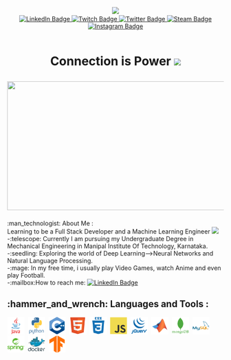 <div id="header" align="center">
  <img src="https://media.giphy.com/media/axnFGXT6MzvgY/giphy.gif" width="350"/>
</div>
<div id="badges" align="center">
  <a href="https://www.linkedin.com/in/soyam-das-7ab6841b8/">
    <img src="https://img.shields.io/badge/LinkedIn-darkblue?style=for-the-badge&logo=linkedin&logoColor=white" alt="LinkedIn Badge"/>
  </a>
  <a href="https://www.twitch.tv/wrenchwastaken">
    <img src="https://img.shields.io/badge/Twitch-purple?style=for-the-badge&logo=twitch&logoColor=white" alt="Twitch Badge"/>
  </a>
  <a href="https://twitter.com/DasSoyam">
    <img src="https://img.shields.io/badge/Twitter-blue?style=for-the-badge&logo=twitter&logoColor=white" alt="Twitter Badge"/>
  </a>
  <a href="">
    <img src="https://img.shields.io/badge/Steam-gray?style=for-the-badge&logo=steam&logoColor=white" alt="Steam Badge"/>
  </a>
  <a href="https://www.instagram.com/soyammmm/">
    <img src="https://img.shields.io/badge/Instagram-violet?style=for-the-badge&logo=instagram&logoColor=white" alt="Instagram Badge"/>
  </a>
</div>
<div id="profilevisits" align="center">
 <img src="https://komarev.com/ghpvc/?username=wrenchwastaken&style=for-the-flat-square&color=orange" alt=""/>
</div>
<div id="headers" align="center">
</div>
<div align="center">
<h1>
  Connection is Power
  <img src="https://media.giphy.com/media/pkfWxD1OWjwhnpF2Rb/giphy.gif" width="50px"/>
</h1>
</div>
<h2>
<div align="center">
  <img src="https://media.giphy.com/media/dWesBcTLavkZuG35MI/giphy.gif" width="600" height="300"/>
</div>
</h2>
:man_technologist: About Me :
<div>
 Learning to be a Full Stack Developer and a Machine Learning Engineer <img src="https://media.giphy.com/media/WUlplcMpOCEmTGBtBW/giphy.gif" width="30">
  </div>
  <div>
    -:telescope: Currently I am pursuing my Undergraduate Degree in Mechanical Engineering in Manipal Institute Of Technology, Karnataka.
  </div>
  <div>
    -:seedling: Exploring the world of Deep Learning-->Neural Networks and Natural Language Processing.
  </div>
  <div>
    -:mage: In my free time, i usually play Video Games, watch Anime and even play Football.
  </div>
  <div>
    -:mailbox:How to reach me:
    <a href="https://www.linkedin.com/in/soyam-das-7ab6841b8/">
    <img src="https://img.shields.io/badge/LinkedIn-darkblue?style=badge&logo=linkedin&logoColor=white" alt="LinkedIn Badge"/>
  </a>
  </div>
  <h2>
    :hammer_and_wrench: Languages and Tools :
  </h2>
  <div>
  <img src="https://github.com/devicons/devicon/blob/master/icons/java/java-original-wordmark.svg" title="Java" alt="Java" width="40" height="40"/>&nbsp;
  <img src="https://github.com/devicons/devicon/blob/master/icons/python/python-original-wordmark.svg" title="Python" alt="Python" width="40" height="40"/>&nbsp;
  <img src="https://github.com/devicons/devicon/blob/master/icons/cplusplus/cplusplus-original.svg" title="cpp" alt="CPP" width="40" height="40"/>&nbsp;
  <img src="https://github.com/devicons/devicon/blob/master/icons/html5/html5-original.svg" title="HTML5" alt="HTML" width="40" height="40"/>&nbsp;
  <img src="https://github.com/devicons/devicon/blob/master/icons/css3/css3-plain-wordmark.svg"  title="CSS3" alt="CSS" width="40" height="40"/>&nbsp;
  <img src="https://github.com/devicons/devicon/blob/master/icons/javascript/javascript-original.svg" title="JavaScript" alt="JavaScript" width="40" height="40"/>&nbsp;
  <img src="https://github.com/devicons/devicon/blob/master/icons/jquery/jquery-plain-wordmark.svg" title="jQuery" alt="jQuery" width="40" height="40"/>&nbsp;
  <img src="https://github.com/devicons/devicon/blob/master/icons/matlab/matlab-original.svg" title="Matlab" alt="Mtl" width="40" height="40"/>&nbsp;
  <img src="https://github.com/devicons/devicon/blob/master/icons/mongodb/mongodb-plain-wordmark.svg" title="MongoDB" alt="MongoDB" width="40" height="40"/>&nbsp;
  <img src="https://github.com/devicons/devicon/blob/master/icons/mysql/mysql-original-wordmark.svg" title="MySQL"  alt="MySQL" width="40" height="40"/>&nbsp;
  <img src="https://github.com/devicons/devicon/blob/master/icons/spring/spring-original-wordmark.svg" title="Spring" alt="Spring" width="40" height="40"/>&nbsp;
  <img src="https://github.com/devicons/devicon/blob/master/icons/docker/docker-original-wordmark.svg" title="docker" alt="docker" width="40" height="40"/>&nbsp;
  <img src="https://github.com/devicons/devicon/blob/master/icons/tensorflow/tensorflow-original.svg" title="TensorFlow" alt="TF" width="40" height="40"/>&nbsp;
  </div>

